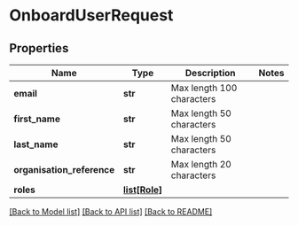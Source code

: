 # OnboardUserRequest

## Properties
Name | Type | Description | Notes
------------ | ------------- | ------------- | -------------
**email** | **str** | Max length 100 characters | 
**first_name** | **str** | Max length 50 characters | 
**last_name** | **str** | Max length 50 characters | 
**organisation_reference** | **str** | Max length 20 characters | 
**roles** | [**list[Role]**](Role.md) |  | 

[[Back to Model list]](../README.md#documentation-for-models) [[Back to API list]](../README.md#documentation-for-api-endpoints) [[Back to README]](../README.md)

